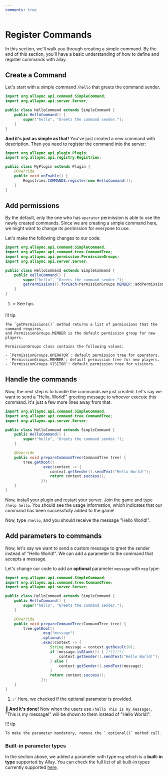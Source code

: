 ```yaml
---
comments: true
---
```


# Register Commands

In this section, we'll walk you through creating a simple command. By the end of this section, you'll have
a basic understanding of how to define and register commands with allay.

## Create a Command

Let's start with a simple command `/hello` that greets the command sender.

```java linenums="1"
import org.allaymc.api.command.SimpleCommand;
import org.allaymc.api.server.Server;

public class HelloCommand extends SimpleCommand {
    public HelloCommand() {
        super("hello", "Greets the command sender.");
    }
}
```

**And it's just as simple as that!** You've just created a new command with description.
Then you need to register the command into the server:

```java linenums="1" hl_lines="7"
import org.allaymc.api.plugin.Plugin;
import org.allaymc.api.registry.Registries;

public class MyPlugin extends Plugin {
    @Override
    public void onEnable() {
        Registries.COMMANDS.register(new HelloCommand());
    }
}
```

## Add permissions

By the default, only the one who has `operator` permission is able to use the newly created commands.
Since we are creating a simple command here, we might want to change its permission for everyone to use.

Let's make the following changes to our code:

```java linenums="1" hl_lines="9"
import org.allaymc.api.command.SimpleCommand;
import org.allaymc.api.command.tree.CommandTree;
import org.allaymc.api.permission.PermissionGroups;
import org.allaymc.api.server.Server;

public class HelloCommand extends SimpleCommand {
    public HelloCommand() {
        super("hello", "Greets the command sender.");
        getPermissions().forEach(PermissionGroups.MEMBER::addPermission); /*(1)!*/
    }
}
```

1. :star: See tips

!!! tip

    The `getPermissions()` method returns a list of permissions that the command requires, 
    and PermissionGroups.MEMBER is the default permission group for new players.

    PermissionGroups class contains the following values:

    - `PermissionGroups.OPERATOR`: default permission tree for operators.
    - `PermissionGroups.MEMBER`: default permission tree for new players.
    - `PermissionGroups.VISITOR`: default permission tree for visitors.

## Handle the commands

Now, the next step is to handle the commands we just created. Let's say we want to send a "Hello, World!" greeting
message to whoever execute this command. It's just a few more lines away from that.

```java linenums="1" hl_lines="10-17"
import org.allaymc.api.command.SimpleCommand;
import org.allaymc.api.command.tree.CommandTree;
import org.allaymc.api.server.Server;

public class HelloCommand extends SimpleCommand {
    public HelloCommand() {
        super("hello", "Greets the command sender.");
    }

    @Override
    public void prepareCommandTree(CommandTree tree) {
        tree.getRoot()
                .exec(context -> {
                    context.getSender().sendText("Hello World!");
                    return context.success();
                });
    }
}
```

Now, [install](create-your-first-plugin#build-and-install-your-plugin) your plugin and restart your server. Join the game and type `/help hello`. You should see the usage
information, which indicates that our command has been successfully added to the game!

Now, type `/hello`, and you should receive the message "Hello World!".

## Add parameters to commands

Now, let's say we want to send a custom message to greet the sender instead of "Hello World!".
We can add a parameter to the command that accepts a message.

Let's change our code to add an **optional** parameter `message` with `msg` type:

```java linenums="1" hl_lines="13-14 16-21"
import org.allaymc.api.command.SimpleCommand;
import org.allaymc.api.command.tree.CommandTree;
import org.allaymc.api.server.Server;

public class HelloCommand extends SimpleCommand {
    public HelloCommand() {
        super("hello", "Greets the command sender.");
    }

    @Override
    public void prepareCommandTree(CommandTree tree) {
        tree.getRoot()
                .msg("message")
                .optional()
                .exec(context -> {
                    String message = context.getResult(0);
                    if (message.isBlank()) { /*(1)!*/
                        context.getSender().sendText("Hello World!");
                    } else {
                        context.getSender().sendText(message);
                    }
                    return context.success();
                });
    }
}
```

1.  :white_check_mark: Here, we checked if the optional parameter is provided.

**:partying_face:  And it's done!** Now when the users use `/hello This is my message!`, "This is my message!" will
be shown to them instead of "Hello World!".

!!! tip

    To make the parameter mandatory, remove the `.optional()` method call.

### Built-in parameter types

In the section above, we added a parameter with type `msg` which is a **built-in type** supported by Allay.
You can check the full list of all built-in types currently supported [here](https://github.com/AllayMC/Allay/blob/master/api/src/main/java/org/allaymc/api/command/tree/CommandNodeFactory.java).